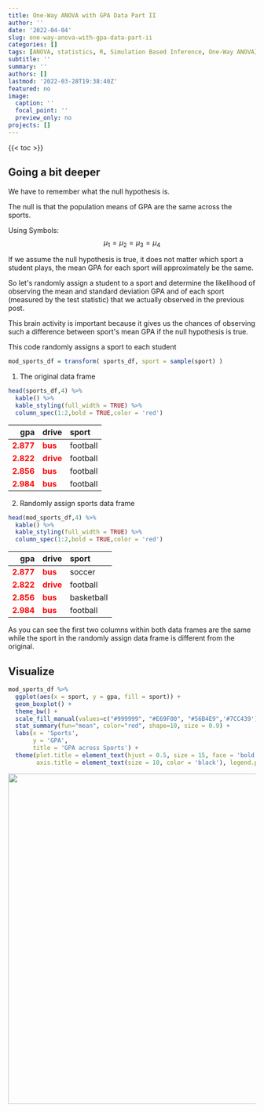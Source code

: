 ```yaml
---
title: One-Way ANOVA with GPA Data Part II
author: ''
date: '2022-04-04'
slug: one-way-anova-with-gpa-data-part-ii
categories: []
tags: [ANOVA, statistics, R, Simulation Based Inference, One-Way ANOVA]
subtitle: ''
summary: ''
authors: []
lastmod: '2022-03-28T19:38:40Z'
featured: no
image:
  caption: ''
  focal_point: ''
  preview_only: no
projects: []
---
```

<script src="{{< blogdown/postref >}}index_files/kePrint/kePrint.js"></script>
<link href="{{< blogdown/postref >}}index_files/lightable/lightable.css" rel="stylesheet" />
<script src="{{< blogdown/postref >}}index_files/kePrint/kePrint.js"></script>
<link href="{{< blogdown/postref >}}index_files/lightable/lightable.css" rel="stylesheet" />



{{< toc >}} 






## Going a bit deeper
We have to remember what the null hypothesis is.

The null is that the population means of GPA are the same across the sports.

Using Symbols:
$$\mu_1 = \mu_2 = \mu_3 = \mu_4 $$

If we assume the null hypothesis is true, it does not matter which sport a student plays, the mean GPA for each sport will approximately be the same.

So let's randomly assign a student to a sport and determine the likelihood of observing the mean and standard deviation GPA and of each sport (measured by the test statistic) that we actually observed in the previous post.

This brain activity is important because it gives us the chances of observing such a difference between sport's mean GPA if the null hypothesis is true.


This code randomly assigns a sport to each student

```r
mod_sports_df = transform( sports_df, sport = sample(sport) )
```


1) The original data frame

```r
head(sports_df,4) %>% 
  kable() %>% 
  kable_styling(full_width = TRUE) %>% 
  column_spec(1:2,bold = TRUE,color = 'red')
```

<table class="table" style="margin-left: auto; margin-right: auto;">
 <thead>
  <tr>
   <th style="text-align:right;"> gpa </th>
   <th style="text-align:left;"> drive </th>
   <th style="text-align:left;"> sport </th>
  </tr>
 </thead>
<tbody>
  <tr>
   <td style="text-align:right;font-weight: bold;color: red !important;"> 2.877 </td>
   <td style="text-align:left;font-weight: bold;color: red !important;"> bus </td>
   <td style="text-align:left;"> football </td>
  </tr>
  <tr>
   <td style="text-align:right;font-weight: bold;color: red !important;"> 2.822 </td>
   <td style="text-align:left;font-weight: bold;color: red !important;"> drive </td>
   <td style="text-align:left;"> football </td>
  </tr>
  <tr>
   <td style="text-align:right;font-weight: bold;color: red !important;"> 2.856 </td>
   <td style="text-align:left;font-weight: bold;color: red !important;"> bus </td>
   <td style="text-align:left;"> football </td>
  </tr>
  <tr>
   <td style="text-align:right;font-weight: bold;color: red !important;"> 2.984 </td>
   <td style="text-align:left;font-weight: bold;color: red !important;"> bus </td>
   <td style="text-align:left;"> football </td>
  </tr>
</tbody>
</table>

2) Randomly assign sports data frame

```r
head(mod_sports_df,4) %>% 
  kable() %>% 
  kable_styling(full_width = TRUE) %>% 
  column_spec(1:2,bold = TRUE,color = 'red')
```

<table class="table" style="margin-left: auto; margin-right: auto;">
 <thead>
  <tr>
   <th style="text-align:right;"> gpa </th>
   <th style="text-align:left;"> drive </th>
   <th style="text-align:left;"> sport </th>
  </tr>
 </thead>
<tbody>
  <tr>
   <td style="text-align:right;font-weight: bold;color: red !important;"> 2.877 </td>
   <td style="text-align:left;font-weight: bold;color: red !important;"> bus </td>
   <td style="text-align:left;"> soccer </td>
  </tr>
  <tr>
   <td style="text-align:right;font-weight: bold;color: red !important;"> 2.822 </td>
   <td style="text-align:left;font-weight: bold;color: red !important;"> drive </td>
   <td style="text-align:left;"> football </td>
  </tr>
  <tr>
   <td style="text-align:right;font-weight: bold;color: red !important;"> 2.856 </td>
   <td style="text-align:left;font-weight: bold;color: red !important;"> bus </td>
   <td style="text-align:left;"> basketball </td>
  </tr>
  <tr>
   <td style="text-align:right;font-weight: bold;color: red !important;"> 2.984 </td>
   <td style="text-align:left;font-weight: bold;color: red !important;"> bus </td>
   <td style="text-align:left;"> football </td>
  </tr>
</tbody>
</table>



As you can see the first two columns within both data frames are the same while the sport in the randomly assign data frame is different from the original.


## Visualize 


```r
mod_sports_df %>% 
  ggplot(aes(x = sport, y = gpa, fill = sport)) +
  geom_boxplot() +
  theme_bw() + 
  scale_fill_manual(values=c("#999999", "#E69F00", "#56B4E9",'#7CC439')) +
  stat_summary(fun="mean", color="red", shape=10, size = 0.9) +
  labs(x = 'Sports', 
       y = 'GPA', 
       title = 'GPA across Sports') +
  theme(plot.title = element_text(hjust = 0.5, size = 15, face = 'bold'),
        axis.title = element_text(size = 10, color = 'black'), legend.position = 'NONE') 
```

<img src="{{< blogdown/postref >}}index_files/figure-html/unnamed-chunk-5-1.png" width="672" />



<!-- Other Way -->
<!-- https://recipes.tidymodels.org/reference/step_shuffle.html -->



